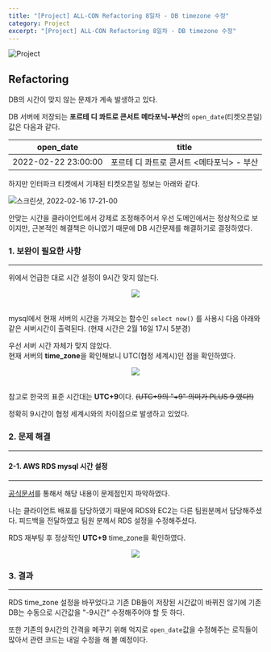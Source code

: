 ```yaml
---
title: "[Project] ALL-CON Refactoring 8일차 - DB timezone 수정"
category: Project
excerpt: "[Project] ALL-CON Refactoring 8일차 - DB timezone 수정"
---
```


![Project](https://user-images.githubusercontent.com/83164003/152715311-82cc5a61-ca9c-4c46-a955-77970d4449bb.jpg)

## Refactoring
DB의 시간이 맞지 않는 문제가 계속 발생하고 있다.

DB 서버에 저장되는 **포르테 디 콰트로 콘서트 메타포닉-부산**의 `open_date`(티켓오픈일) 값은 다음과 같다.


| open_date | title |
| -------- | -------- |
| 2022-02-22 23:00:00  | 포르테 디 콰트로 콘서트 <메타포닉> - 부산 |
	
하지만 인터파크 티켓에서 기재된 티켓오픈일 정보는 아래와 같다.

 ![스크린샷, 2022-02-16 17-21-00](https://user-images.githubusercontent.com/83164003/154224099-785d11be-21dc-4b9f-b240-77bf0ee109f6.png)

안맞는 시간을 클라이언트에서 강제로 조정해주어서 우선 도메인에서는 정상적으로 보이지만, 근본적인 해결책은 아니였기 때문에 DB 시간문제를 해결하기로 결정하였다.


### 1. 보완이 필요한 사항
---

위에서 언급한 대로 시간 설정이 9시간 맞지 않는다.

<center><img src="https://user-images.githubusercontent.com/83164003/154257426-7ad705ef-b155-454d-9d1a-97a160f118a7.png"/></center><br>

mysql에서 현재 서버의 시간을 가져오는 함수인 `select now()` 를 사용시 다음 아래와 같은 서버시간이 출력된다. (현재 시간은 2월 16일 17시 5분경)

우선 서버 시간 자체가 맞지 않았다.<br>
현재 서버의 **time_zone**을 확인해보니 UTC(협정 세계시)인 점을 확인하였다.

<center><img src="https://user-images.githubusercontent.com/83164003/154258039-72e3fb49-c5c9-4508-8b28-e7ab0b3041f0.png"/></center><br>

참고로 한국의 표준 시간대는 **UTC+9**이다. ~~(UTC+9의 "+9" 의미가 PLUS 9 였다!)~~

정확히 9시간이 협정 세계시와의 차이점으로 발생하고 있었다.




### 2. 문제 해결
---

#### 2-1. AWS RDS mysql 시간 설정
---

<a href="https://aws.amazon.com/ko/premiumsupport/knowledge-center/rds-change-time-zone/">공식문서</a>를 통해서 해당 내용이 문제점인지 파악하였다.

나는 클라이언트 배포를 담당하였기 때문에 RDS와 EC2는 다른 팀원분께서 담당해주셨다. 피드백을 전달하였고 팀원 분께서 RDS 설정을 수정해주셨다. 

RDS 재부팅 후 정상적인  **UTC+9**  time_zone을 확인하였다.

<center><img src="https://user-images.githubusercontent.com/83164003/154259305-b575d7e9-e444-4494-8f70-13d2f72039d0.png"/></center>

### 3. 결과
---

RDS time_zone 설정을 바꾸었다고 기존 DB들이 저장된 시간값이 바뀌진 않기에 기존 DB는 수동으로  시간값을 "-9시간" 수정해주어야 할 듯 하다.

또한 기존의 9시간의 간격을 메꾸기 위해 억지로 `open_date`값을 수정해주는 로직들이 많아서 관련 코드는 내일 수정을 해 볼 예정이다.
